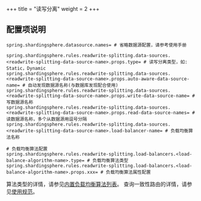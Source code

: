 +++
title = "读写分离"
weight = 2
+++

## 配置项说明

```properties
spring.shardingsphere.datasource.names= # 省略数据源配置，请参考使用手册

spring.shardingsphere.rules.readwrite-splitting.data-sources.<readwrite-splitting-data-source-name>.props.type= # 读写分离类型，如: Static，Dynamic
spring.shardingsphere.rules.readwrite-splitting.data-sources.<readwrite-splitting-data-source-name>.props.auto-aware-data-source-name= # 自动发现数据源名称(与数据库发现配合使用)
spring.shardingsphere.rules.readwrite-splitting.data-sources.<readwrite-splitting-data-source-name>.props.write-data-source-name= # 写数据源名称
spring.shardingsphere.rules.readwrite-splitting.data-sources.<readwrite-splitting-data-source-name>.props.read-data-source-names= # 读数据源名称，多个从数据源用逗号分隔
spring.shardingsphere.rules.readwrite-splitting.data-sources.<readwrite-splitting-data-source-name>.load-balancer-name= # 负载均衡算法名称

# 负载均衡算法配置
spring.shardingsphere.rules.readwrite-splitting.load-balancers.<load-balance-algorithm-name>.type= # 负载均衡算法类型
spring.shardingsphere.rules.readwrite-splitting.load-balancers.<load-balance-algorithm-name>.props.xxx= # 负载均衡算法属性配置
```

算法类型的详情，请参见[内置负载均衡算法列表](/cn/user-manual/shardingsphere-jdbc/builtin-algorithm/load-balance)。
查询一致性路由的详情，请参见[使用规范](/cn/features/readwrite-splitting/use-norms)。
